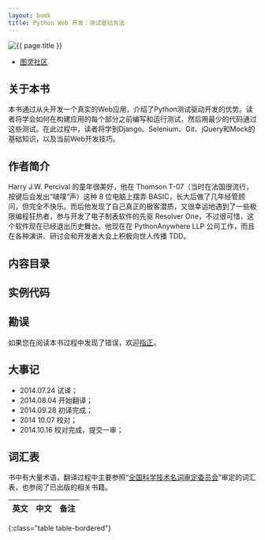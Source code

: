 ```yaml
---
layout: book
title: Python Web 开发：测试驱动方法
---
```


<aside class="purchase">
    <p><img class="border" src="{{ site.baseurl }}/assets/images/python-tdd.jpg" title="{{ page.title }}" /></p>
    <ul>
        <li><a href="http://www.ituring.com.cn/book/1486" title="购买">图灵社区</a></li>
    </ul>
</aside>

## 关于本书

本书通过从头开发一个真实的Web应用，介绍了Python测试驱动开发的优势。读者将学会如何在构建应用的每个部分之前编写和运行测试，然后用最少的代码通过这些测试。在此过程中，读者将学到Django、Selenium、Git、jQuery和Mock的基础知识，以及当前Web开发技巧。

## 作者简介

Harry J.W. Percival 的童年很美好，他在 Thomson T-07（当时在法国很流行，按键后会发出“啵噗”声）这种 8 位电脑上摆弄 BASIC，长大后做了几年经管顾问，但完全不快乐。而后他发现了自己真正的极客潜质，又很幸运地遇到了一些极限编程狂热者，参与开发了电子制表软件的先驱 Resolver One，不过很可惜，这个软件现在已经退出历史舞台。他现在在 PythonAnywhere LLP 公司工作，而且在各种演讲、研讨会和开发者大会上积极向世人传播 TDD。

## 内容目录



## 实例代码



## 勘误

如果您在阅读本书过程中发现了错误，欢迎[指正](http://www.ituring.com.cn/book/1486 "提交勘误")。

## 大事记

- 2014.07.24 试译；
- 2014.08.04 开始翻译；
- 2014.09.28 初译完成；
- 2014 10.07 校对；
- 2014.10.16 校对完成，提交一审；

## 词汇表

书中有大量术语，翻译过程中主要参照“[全国科学技术名词审定委员会](http://www.term.gov.cn/)”审定的词汇表，也参阅了已出版的相关书籍。

| 英文 | 中文 | 备注 |
|------|------|------|
{:class="table table-bordered"}
